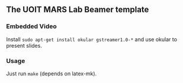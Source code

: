 ## The UOIT MARS Lab Beamer template ##

### Embedded Video ###
Install `sudo apt-get install okular gstreamer1.0-*` and use okular to present slides.

### Usage ###

Just run `make` (depends on latex-mk).







